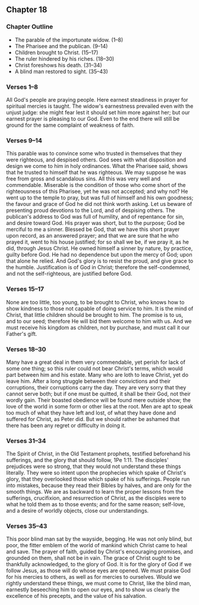 ## Chapter 18

### Chapter Outline

- The parable of the importunate widow. (1–8)
- The Pharisee and the publican. (9–14)
- Children brought to Christ. (15–17)
- The ruler hindered by his riches. (18–30)
- Christ foreshows his death. (31–34)
- A blind man restored to sight. (35–43)

### Verses 1–8

All God's people are praying people. Here earnest steadiness in prayer for spiritual mercies is taught. The widow's earnestness prevailed even with the unjust judge: she might fear lest it should set him more against her; but our earnest prayer is pleasing to our God. Even to the end there will still be ground for the same complaint of weakness of faith.

### Verses 9–14

This parable was to convince some who trusted in themselves that they were righteous, and despised others. God sees with what disposition and design we come to him in holy ordinances. What the Pharisee said, shows that he trusted to himself that he was righteous. We may suppose he was free from gross and scandalous sins. All this was very well and commendable. Miserable is the condition of those who come short of the righteousness of this Pharisee, yet he was not accepted; and why not? He went up to the temple to pray, but was full of himself and his own goodness; the favour and grace of God he did not think worth asking. Let us beware of presenting proud devotions to the Lord, and of despising others. The publican's address to God was full of humility, and of repentance for sin, and desire toward God. His prayer was short, but to the purpose; God be merciful to me a sinner. Blessed be God, that we have this short prayer upon record, as an answered prayer; and that we are sure that he who prayed it, went to his house justified; for so shall we be, if we pray it, as he did, through Jesus Christ. He owned himself a sinner by nature, by practice, guilty before God. He had no dependence but upon the mercy of God; upon that alone he relied. And God's glory is to resist the proud, and give grace to the humble. Justification is of God in Christ; therefore the self-condemned, and not the self-righteous, are justified before God.

### Verses 15–17

None are too little, too young, to be brought to Christ, who knows how to show kindness to those not capable of doing service to him. It is the mind of Christ, that little children should be brought to him. The promise is to us, and to our seed; therefore He will bid them welcome to him with us. And we must receive his kingdom as children, not by purchase, and must call it our Father's gift.

### Verses 18–30

Many have a great deal in them very commendable, yet perish for lack of some one thing; so this ruler could not bear Christ's terms, which would part between him and his estate. Many who are loth to leave Christ, yet do leave him. After a long struggle between their convictions and their corruptions, their corruptions carry the day. They are very sorry that they cannot serve both; but if one must be quitted, it shall be their God, not their wordly gain. Their boasted obedience will be found mere outside show; the love of the world in some form or other lies at the root. Men are apt to speak too much of what they have left and lost, of what they have done and suffered for Christ, as Peter did. But we should rather be ashamed that there has been any regret or difficulty in doing it.

### Verses 31–34

The Spirit of Christ, in the Old Testament prophets, testified beforehand his sufferings, and the glory that should follow, 1Pe 1:11. The disciples' prejudices were so strong, that they would not understand these things literally. They were so intent upon the prophecies which spake of Christ's glory, that they overlooked those which spake of his sufferings. People run into mistakes, because they read their Bibles by halves, and are only for the smooth things. We are as backward to learn the proper lessons from the sufferings, crucifixion, and resurrection of Christ, as the disciples were to what he told them as to those events; and for the same reason; self-love, and a desire of worldly objects, close our understandings.

### Verses 35–43

This poor blind man sat by the wayside, begging. He was not only blind, but poor, the fitter emblem of the world of mankind which Christ came to heal and save. The prayer of faith, guided by Christ's encouraging promises, and grounded on them, shall not be in vain. The grace of Christ ought to be thankfully acknowledged, to the glory of God. It is for the glory of God if we follow Jesus, as those will do whose eyes are opened. We must praise God for his mercies to others, as well as for mercies to ourselves. Would we rightly understand these things, we must come to Christ, like the blind man, earnestly beseeching him to open our eyes, and to show us clearly the excellence of his precepts, and the value of his salvation.

